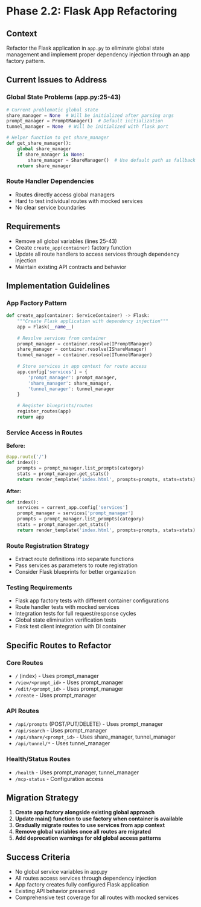 # Phase 2.2: Flask App Refactoring

## Context
Refactor the Flask application in `app.py` to eliminate global state management and implement proper dependency injection through an app factory pattern.

## Current Issues to Address

### Global State Problems (app.py:25-43)
```python
# Current problematic global state
share_manager = None  # Will be initialized after parsing args
prompt_manager = PromptManager()  # Default initialization
tunnel_manager = None  # Will be initialized with flask port

# Helper function to get share_manager
def get_share_manager():
    global share_manager
    if share_manager is None:
        share_manager = ShareManager()  # Use default path as fallback
    return share_manager
```

### Route Handler Dependencies
- Routes directly access global managers
- Hard to test individual routes with mocked services
- No clear service boundaries

## Requirements
- Remove all global variables (lines 25-43)
- Create `create_app(container)` factory function
- Update all route handlers to access services through dependency injection
- Maintain existing API contracts and behavior

## Implementation Guidelines

### App Factory Pattern
```python
def create_app(container: ServiceContainer) -> Flask:
    """Create Flask application with dependency injection"""
    app = Flask(__name__)
    
    # Resolve services from container
    prompt_manager = container.resolve(IPromptManager)
    share_manager = container.resolve(IShareManager)
    tunnel_manager = container.resolve(ITunnelManager)
    
    # Store services in app context for route access
    app.config['services'] = {
        'prompt_manager': prompt_manager,
        'share_manager': share_manager,
        'tunnel_manager': tunnel_manager
    }
    
    # Register blueprints/routes
    register_routes(app)
    return app
```

### Service Access in Routes
**Before:**
```python
@app.route('/')
def index():
    prompts = prompt_manager.list_prompts(category)
    stats = prompt_manager.get_stats()
    return render_template('index.html', prompts=prompts, stats=stats)
```

**After:**
```python
def index():
    services = current_app.config['services']
    prompt_manager = services['prompt_manager']
    prompts = prompt_manager.list_prompts(category)
    stats = prompt_manager.get_stats()
    return render_template('index.html', prompts=prompts, stats=stats)
```

### Route Registration Strategy
- Extract route definitions into separate functions
- Pass services as parameters to route registration
- Consider Flask blueprints for better organization

### Testing Requirements
- Flask app factory tests with different container configurations
- Route handler tests with mocked services
- Integration tests for full request/response cycles
- Global state elimination verification tests
- Flask test client integration with DI container

## Specific Routes to Refactor

### Core Routes
- `/` (index) - Uses prompt_manager
- `/view/<prompt_id>` - Uses prompt_manager
- `/edit/<prompt_id>` - Uses prompt_manager
- `/create` - Uses prompt_manager

### API Routes
- `/api/prompts` (POST/PUT/DELETE) - Uses prompt_manager
- `/api/search` - Uses prompt_manager
- `/api/share/<prompt_id>` - Uses share_manager, tunnel_manager
- `/api/tunnel/*` - Uses tunnel_manager

### Health/Status Routes
- `/health` - Uses prompt_manager, tunnel_manager
- `/mcp-status` - Configuration access

## Migration Strategy
1. **Create app factory alongside existing global approach**
2. **Update main() function to use factory when container is available**
3. **Gradually migrate routes to use services from app context**
4. **Remove global variables once all routes are migrated**
5. **Add deprecation warnings for old global access patterns**

## Success Criteria
- No global service variables in app.py
- All routes access services through dependency injection
- App factory creates fully configured Flask application
- Existing API behavior preserved
- Comprehensive test coverage for all routes with mocked services